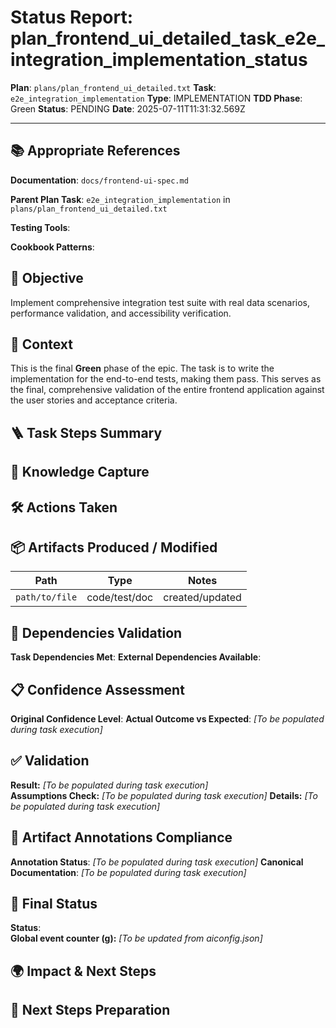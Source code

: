 <!-- Save as status/plan_<id>_task_<id>_status.md -->
# Status Report: plan_frontend_ui_detailed_task_e2e_integration_implementation_status

**Plan**: `plans/plan_frontend_ui_detailed.txt`
**Task**: `e2e_integration_implementation`
**Type**: IMPLEMENTATION
**TDD Phase**: Green
**Status**: PENDING
**Date**: 2025-07-11T11:31:32.569Z

---

## 📚 Appropriate References

**Documentation**: `docs/frontend-ui-spec.md`

**Parent Plan Task**: `e2e_integration_implementation` in `plans/plan_frontend_ui_detailed.txt`

**Testing Tools**: <!-- Jest, @testing-library/react, nock, supertest, jsdom, sinon, nodemailer-mock, shelljs -->

**Cookbook Patterns**: <!-- docs/cookbook/recipe_*.md if applicable -->

## 🎯 Objective

Implement comprehensive integration test suite with real data scenarios, performance validation, and accessibility verification.

## 📝 Context

This is the final **Green** phase of the epic. The task is to write the implementation for the end-to-end tests, making them pass. This serves as the final, comprehensive validation of the entire frontend application against the user stories and acceptance criteria.

## 🪜 Task Steps Summary

<!-- Ordered list summarising major sub-steps -->

## 🧠 Knowledge Capture

<!-- Key learnings, decisions, or patterns worth re-using -->

## 🛠 Actions Taken

<!-- Bullet list of concrete steps performed in this task -->

## 📦 Artifacts Produced / Modified
| Path | Type | Notes |
|------|------|-------|
| `path/to/file` | code/test/doc | created/updated |

## 🔗 Dependencies Validation

**Task Dependencies Met**: <!-- Yes/No - list which tasks must complete first -->
**External Dependencies Available**: <!-- Node.js, Jest, libraries - verify versions -->

## 📋 Confidence Assessment

**Original Confidence Level**: <!-- High/Medium/Low from plan -->
**Actual Outcome vs Expected**: <!-- Did task proceed as predicted? Any deviations? --> *[To be populated during task execution]*

## ✅ Validation

**Result:** <!-- VALIDATION_PASSED | VALIDATION_FAILED --> *[To be populated during task execution]*  
**Assumptions Check:** <!-- Confirm critical assumptions from plan remain valid -->  *[To be populated during task execution]*
**Details:** <!-- Summarize test run output, build results, & reasoning --> *[To be populated during task execution]*

## 🔗 Artifact Annotations Compliance

**Annotation Status**: <!-- Verified all modified files contain artifact annotations --> *[To be populated during task execution]*
**Canonical Documentation**: <!-- Confirm pointers to docs/architecture-spec.md etc. added --> *[To be populated during task execution]*

## 🏁 Final Status

**Status**: <!-- DONE | FAILED | VALIDATION_PASSED -->  
**Global event counter (g):** <!-- increment from aiconfig.json and update --> *[To be updated from aiconfig.json]*

## 🌍 Impact & Next Steps

<!-- Describe impact on broader system and immediate follow-up actions -->

## 🚀 Next Steps Preparation

<!-- Checklist or notes to prepare upcoming tasks -->